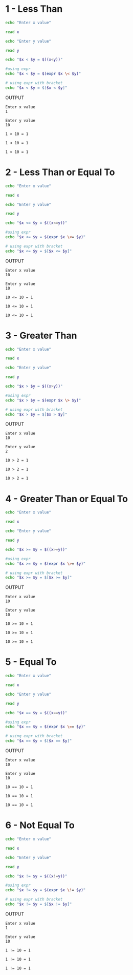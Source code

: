 # 1 - Less Than

```bash
echo "Enter x value"

read x

echo "Enter y value"

read y

echo "$x < $y = $((x<y))"

#using expr
echo "$x < $y = $(expr $x \< $y)"

# using expr with bracket
echo "$x < $y = $[$x < $y]"
```

OUTPUT

```
Enter x value
1

Enter y value
10

1 < 10 = 1

1 < 10 = 1

1 < 10 = 1
```

# 2 - Less Than or Equal To

```bash
echo "Enter x value"

read x

echo "Enter y value"

read y

echo "$x <= $y = $((x<=y))"

#using expr
echo "$x <= $y = $(expr $x \<= $y)"

# using expr with bracket
echo "$x <= $y = $[$x <= $y]"
```

OUTPUT

```
Enter x value
10

Enter y value
10

10 <= 10 = 1

10 <= 10 = 1

10 <= 10 = 1
```

# 3 - Greater Than

```bash
echo "Enter x value"

read x

echo "Enter y value"

read y

echo "$x > $y = $((x>y))"

#using expr
echo "$x > $y = $(expr $x \> $y)"

# using expr with bracket
echo "$x > $y = $[$x > $y]"
```

OUTPUT

```
Enter x value
10

Enter y value
2

10 > 2 = 1

10 > 2 = 1

10 > 2 = 1
```

# 4 - Greater Than or Equal To

```bash
echo "Enter x value"

read x

echo "Enter y value"

read y

echo "$x >= $y = $((x>=y))"

#using expr
echo "$x >= $y = $(expr $x \>= $y)"

# using expr with bracket
echo "$x >= $y = $[$x >= $y]"
```

OUTPUT

```
Enter x value
10

Enter y value
10

10 >= 10 = 1

10 >= 10 = 1

10 >= 10 = 1
```

# 5 - Equal To

```bash
echo "Enter x value"

read x

echo "Enter y value"

read y

echo "$x == $y = $((x==y))"

#using expr
echo "$x == $y = $(expr $x \== $y)"

# using expr with bracket
echo "$x == $y = $[$x == $y]"
```

OUTPUT

```
Enter x value
10

Enter y value
10

10 == 10 = 1

10 == 10 = 1

10 == 10 = 1
```

# 6 - Not Equal To

```bash
echo "Enter x value"

read x

echo "Enter y value"

read y

echo "$x != $y = $((x!=y))"

#using expr
echo "$x != $y = $(expr $x \!= $y)"

# using expr with bracket
echo "$x != $y = $[$x != $y]"
```

OUTPUT

```
Enter x value
1

Enter y value
10

1 != 10 = 1

1 != 10 = 1

1 != 10 = 1
```